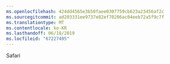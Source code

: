 ```yaml
---
ms.openlocfilehash: 424dd4565e3b50faee0307759cb623a23456af2c
ms.sourcegitcommit: ad203331ee9737e82ef70206ac04eeb72a5f9c7f
ms.translationtype: MT
ms.contentlocale: ko-KR
ms.lasthandoff: 06/18/2019
ms.locfileid: "67227495"
---
```

Safari